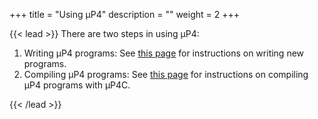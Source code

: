 +++
title = "Using μP4"
description = ""
weight = 2
+++

{{< lead >}}
There are two steps in using μP4:

1. Writing μP4 programs: See [this page](https://github.com/cornell-netlab/MicroP4#3-how-to-write-%CE%BCp4-programs) for instructions on writing new programs.
2. Compiling μP4 programs: See [this page](https://github.com/cornell-netlab/MicroP4#4-how-to-use-%CE%BCp4c) for instructions on compiling μP4 programs with μP4C.

{{< /lead >}}


<!-- {{< childpages >}} -->
